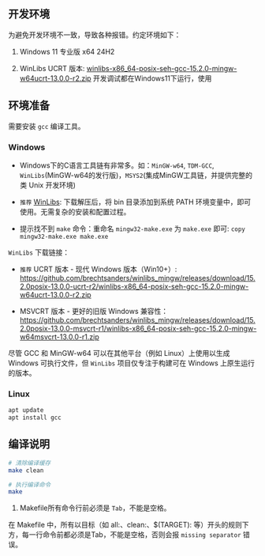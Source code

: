 ## 开发环境

为避免开发环境不一致，导致各种报错。约定环境如下：

1. Windows 11 专业版 x64 24H2

2. WinLibs UCRT 版本: [winlibs-x86_64-posix-seh-gcc-15.2.0-mingw-w64ucrt-13.0.0-r2.zip](https://github.com/brechtsanders/winlibs_mingw/releases/download/15.2.0posix-13.0.0-ucrt-r2/winlibs-x86_64-posix-seh-gcc-15.2.0-mingw-w64ucrt-13.0.0-r2.zip)
开发调试都在Windows11下运行，使用


## 环境准备

需要安装 `gcc` 编译工具。


### Windows

- Windows下的C语言工具链有非常多。如：`MinGW-w64`, `TDM-GCC`, `WinLibs`(MinGW-w64的发行版)，`MSYS2`(集成MinGW工具链，并提供完整的类 Unix 开发环境)

- `推荐` [WinLibs](https://winlibs.com/): 下载解压后，将 bin 目录添加到系统 PATH 环境变量中，即可使用。无需复杂的安装和配置过程。
- 提示找不到 `make` 命令：重命名 `mingw32-make.exe` 为 `make.exe` 即可: `copy mingw32-make.exe make.exe`


`WinLibs` 下载链接：

- `推荐` UCRT 版本 - 现代 Windows 版本（Win10+）: https://github.com/brechtsanders/winlibs_mingw/releases/download/15.2.0posix-13.0.0-ucrt-r2/winlibs-x86_64-posix-seh-gcc-15.2.0-mingw-w64ucrt-13.0.0-r2.zip

- MSVCRT 版本 - 更好的旧版 Windows 兼容性：https://github.com/brechtsanders/winlibs_mingw/releases/download/15.2.0posix-13.0.0-msvcrt-r1/winlibs-x86_64-posix-seh-gcc-15.2.0-mingw-w64msvcrt-13.0.0-r1.zip


尽管 GCC 和 MinGW-w64 可以在其他平台（例如 Linux）上使用以生成 Windows 可执行文件，但 `WinLibs` 项目仅专注于构建可在 Windows 上原生运行的版本。


### Linux

```bash
apt update
apt install gcc
```


## 编译说明

```bash
# 清除编译缓存
make clean

# 执行编译命令
make
```

1. Makefile所有命令行前必须是 `Tab`，不能是空格。

在 Makefile 中，所有以目标（如 all:、clean:、$(TARGET): 等）开头的规则下方，每一行命令前都必须是Tab，不能是空格，否则会报 `missing separator` 错误。